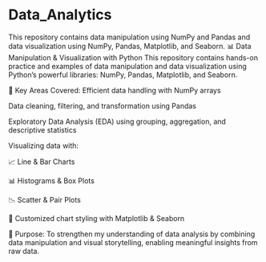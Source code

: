 # Data_Analytics
This repository contains data manipulation using NumPy and Pandas and data visualization using NumPy, Pandas, Matplotlib, and Seaborn.
📊 Data Manipulation & Visualization with Python
This repository contains hands-on practice and examples of data manipulation and data visualization using Python’s powerful libraries: NumPy, Pandas, Matplotlib, and Seaborn.

🔧 Key Areas Covered:
Efficient data handling with NumPy arrays

Data cleaning, filtering, and transformation using Pandas

Exploratory Data Analysis (EDA) using grouping, aggregation, and descriptive statistics

Visualizing data with:

📈 Line & Bar Charts

📊 Histograms & Box Plots

📉 Scatter & Pair Plots

🎨 Customized chart styling with Matplotlib & Seaborn

🎯 Purpose:
To strengthen my understanding of data analysis by combining data manipulation and visual storytelling, enabling meaningful insights from raw data.

